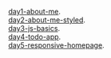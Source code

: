[day1-about-me](https://nikita-kanwar.github.io/Xebia-Projects/day1-about-me).
<br>
[day2-about-me-styled](https://nikita-kanwar.github.io/Xebia-Projects/day2-about-me-styled/).
<br>
[day3-js-basics](https://nikita-kanwar.github.io/Xebia-Projects/day3-js-basics/).
<br>
[day4-todo-app](https://nikita-kanwar.github.io/Xebia-Projects/day4-todo-app).
<br>
[day5-responsive-homepage](https://nikita-kanwar.github.io/Xebia-Projects/day5-responsive-homepage/ ).




